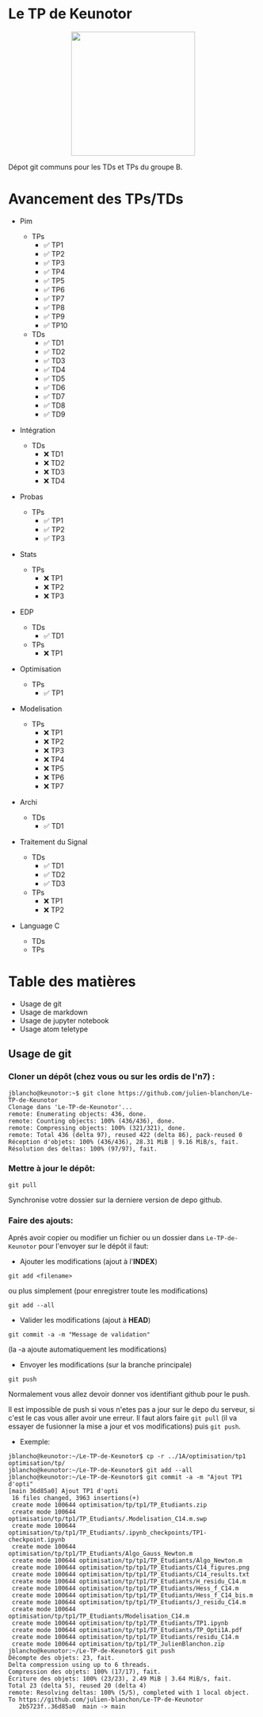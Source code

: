 # Le TP de Keunotor

<p align="center">
  <img src="https://img.pokemondb.net/sprites/black-white/anim/shiny/bidoof.gif" height="250" width="250">
</p>
Dépot git communs pour les TDs et TPs du groupe B.

# Avancement des TPs/TDs
- Pim
  - TPs
    - :white_check_mark: TP1
    - :white_check_mark: TP2
    - :white_check_mark: TP3
    - :white_check_mark: TP4
    - :white_check_mark: TP5
    - :white_check_mark: TP6
    - :white_check_mark: TP7
    - :white_check_mark: TP8
    - :white_check_mark: TP9
    - :white_check_mark: TP10
  - TDs
    - :white_check_mark: TD1
    - :white_check_mark: TD2
    - :white_check_mark: TD3
    - :white_check_mark: TD4
    - :white_check_mark: TD5
    - :white_check_mark: TD6
    - :white_check_mark: TD7
    - :white_check_mark: TD8
    - :white_check_mark: TD9

- Intégration
  - TDs
      - :x: TD1
      - :x: TD2
      - :x: TD3
      - :x: TD4

- Probas
  - TPs
    - :white_check_mark: TP1
    - :white_check_mark: TP2
    - :white_check_mark: TP3
- Stats
  - TPs
      - :x: TP1
      - :x: TP2
      - :x: TP3
- EDP
  - TDs
    - :white_check_mark: TD1
  - TPs
    - :x: TP1
- Optimisation
  - TPs
	 - :white_check_mark: TP1
- Modelisation
  - TPs
  	- :x: TP1
  	- :x: TP2
  	- :x: TP3
  	- :x: TP4
  	- :x: TP5
  	- :x: TP6
  	- :x: TP7
- Archi
  - TDs
    - :white_check_mark: TD1
- Traitement du Signal
  - TDs
    - :white_check_mark: TD1
    - :white_check_mark: TD2
    - :white_check_mark: TD3
  - TPs
    - :x: TP1
    - :x: TP2
- Language C
    - TDs
    - TPs


# Table des matières
- Usage de git
- Usage de markdown
- Usage de jupyter notebook
- Usage atom teletype

## Usage de git
### Cloner un dépôt (chez vous ou sur les ordis de l'n7) :
```console
jblancho@keunotor:~$ git clone https://github.com/julien-blanchon/Le-TP-de-Keunotor
Clonage dans 'Le-TP-de-Keunotor'...
remote: Enumerating objects: 436, done.
remote: Counting objects: 100% (436/436), done.
remote: Compressing objects: 100% (321/321), done.
remote: Total 436 (delta 97), reused 422 (delta 86), pack-reused 0
Réception d'objets: 100% (436/436), 28.31 MiB | 9.16 MiB/s, fait.
Résolution des deltas: 100% (97/97), fait.
```

### Mettre à jour le dépôt:

```git pull```

Synchronise votre dossier sur la derniere version de depo github.

### Faire des ajouts:
Aprés avoir copier ou modifier un fichier ou un dossier dans `Le-TP-de-Keunotor` pour l'envoyer sur le dépôt il faut:


- Ajouter les modifications (ajout à l'**INDEX**)

```git add <filename>```

ou plus simplement (pour enregistrer toute les modifications)

```git add --all```

- Valider les modifications (ajout à **HEAD**)

```git commit -a -m "Message de validation"```

(la -a ajoute automatiquement les modifications)

- Envoyer les modifications (sur la branche principale)

```git push```

Normalement vous allez devoir donner vos identifiant github pour le push.

Il est impossible de push si vous n'etes pas a jour sur le depo du serveur, si c'est le cas vous aller avoir une erreur.
Il faut alors faire ```git pull``` (il va essayer de fusionner la mise a jour et vos modifications) puis ```git push```.

- Exemple:
```console
jblancho@keunotor:~/Le-TP-de-Keunotor$ cp -r ../1A/optimisation/tp1 optimisation/tp/
jblancho@keunotor:~/Le-TP-de-Keunotor$ git add --all
jblancho@keunotor:~/Le-TP-de-Keunotor$ git commit -a -m "Ajout TP1 d'opti"
[main 36d85a0] Ajout TP1 d'opti
 16 files changed, 3963 insertions(+)
 create mode 100644 optimisation/tp/tp1/TP_Etudiants.zip
 create mode 100644 optimisation/tp/tp1/TP_Etudiants/.Modelisation_C14.m.swp
 create mode 100644 optimisation/tp/tp1/TP_Etudiants/.ipynb_checkpoints/TP1-checkpoint.ipynb
 create mode 100644 optimisation/tp/tp1/TP_Etudiants/Algo_Gauss_Newton.m
 create mode 100644 optimisation/tp/tp1/TP_Etudiants/Algo_Newton.m
 create mode 100644 optimisation/tp/tp1/TP_Etudiants/C14_figures.png
 create mode 100644 optimisation/tp/tp1/TP_Etudiants/C14_results.txt
 create mode 100644 optimisation/tp/tp1/TP_Etudiants/H_residu_C14.m
 create mode 100644 optimisation/tp/tp1/TP_Etudiants/Hess_f_C14.m
 create mode 100644 optimisation/tp/tp1/TP_Etudiants/Hess_f_C14_bis.m
 create mode 100644 optimisation/tp/tp1/TP_Etudiants/J_residu_C14.m
 create mode 100644 optimisation/tp/tp1/TP_Etudiants/Modelisation_C14.m
 create mode 100644 optimisation/tp/tp1/TP_Etudiants/TP1.ipynb
 create mode 100644 optimisation/tp/tp1/TP_Etudiants/TP_Opti1A.pdf
 create mode 100644 optimisation/tp/tp1/TP_Etudiants/residu_C14.m
 create mode 100644 optimisation/tp/tp1/TP_JulienBlanchon.zip
jblancho@keunotor:~/Le-TP-de-Keunotor$ git push
Décompte des objets: 23, fait.
Delta compression using up to 6 threads.
Compression des objets: 100% (17/17), fait.
Écriture des objets: 100% (23/23), 2.49 MiB | 3.64 MiB/s, fait.
Total 23 (delta 5), reused 20 (delta 4)
remote: Resolving deltas: 100% (5/5), completed with 1 local object.
To https://github.com/julien-blanchon/Le-TP-de-Keunotor
   2b5723f..36d85a0  main -> main
```
